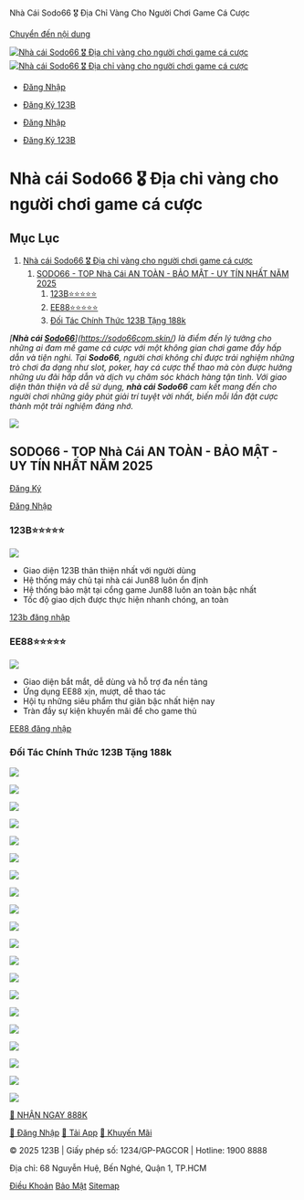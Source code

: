 Nhà Cái Sodo66 🎖️ Địa Chỉ Vàng Cho Người Chơi Game Cá Cược





















































 


[Chuyển đến nội dung](#main)

[![Nhà cái Sodo66 🎖️ Địa chỉ vàng cho người chơi game cá cược](https://sodo66com.skin/wp-content/uploads/2025/02/logo_nhacaiuytin.png)![Nhà cái Sodo66 🎖️ Địa chỉ vàng cho người chơi game cá cược](https://sodo66com.skin/wp-content/uploads/2025/02/logo_nhacaiuytin.png)](https://sodo66com.skin/ "Nhà cái Sodo66 🎖️ Địa chỉ vàng cho người chơi game cá cược - Nhà cái Sodo66 là nơi bạn có thể khám phá hàng loạt trò chơi đa dạng từ casino cho đến các loại hình cá cược, tất cả đều sở hữu công nghệ cao.")

* [Đăng Nhập](https://tinyurl.com/123b039)
* [Đăng Ký 123B](https://tinyurl.com/123b039)

* [Đăng Nhập](https://tinyurl.com/123b039)
* [Đăng Ký 123B](https://tinyurl.com/123b039)



Nhà cái Sodo66 🎖️ Địa chỉ vàng cho người chơi game cá cược
==========================================================

Mục Lục
-------

1. [Nhà cái Sodo66 🎖️ Địa chỉ vàng cho người chơi game cá cược](#ftoc-heading-1)
   1. [SODO66 - TOP Nhà Cái AN TOÀN - BẢO MẬT - UY TÍN NHẤT NĂM 2025](#ftoc-heading-2)
      1. [123B⭐⭐⭐⭐⭐](#ftoc-heading-3)
      2. [EE88⭐⭐⭐⭐⭐](#ftoc-heading-4)
      3. [Đối Tác Chính Thức 123B Tặng 188k](#ftoc-heading-5)

*[**Nhà cái [Sodo66](https://sodo66com.skin/sodo66 "Sodo66")**](https://sodo66com.skin/) là điểm đến lý tưởng cho những ai đam mê game cá cược với một không gian chơi game đầy hấp dẫn và tiện nghi. Tại **Sodo66**, người chơi không chỉ được trải nghiệm những trò chơi đa dạng như slot, poker, hay cá cược thể thao mà còn được hưởng những ưu đãi hấp dẫn và dịch vụ chăm sóc khách hàng tận tình. Với giao diện thân thiện và dễ sử dụng, **nhà cái Sodo66** cam kết mang đến cho người chơi những giây phút giải trí tuyệt vời nhất, biến mỗi lần đặt cược thành một trải nghiệm đáng nhớ.*

![](https://sodo66com.skin/wp-content/uploads/2025/02/NHA-CAI-UY-TIN.png)

SODO66 - TOP Nhà Cái AN TOÀN - BẢO MẬT - UY TÍN NHẤT NĂM 2025
-------------------------------------------------------------

[Đăng Ký](https://tinyurl.com/123b039)

[Đăng Nhập](https://tinyurl.com/123b039)

### 123B⭐⭐⭐⭐⭐

![](https://sodo66com.skin/wp-content/uploads/2025/02/pc-logo.png)

* Giao diện 123B thân thiện nhất với người dùng
* Hệ thống máy chủ tại nhà cái Jun88 luôn ổn định
* Hệ thống bảo mật tại cổng game Jun88 luôn an toàn bậc nhất
* Tốc độ giao dịch được thực hiện nhanh chóng, an toàn

[123b đăng nhập](https://tinyurl.com/123b039)

### EE88⭐⭐⭐⭐⭐

![](https://sodo66com.skin/wp-content/uploads/2025/02/ee8801.png)

* Giao diện bắt mắt, dễ dùng và hỗ trợ đa nền tảng
* Ứng dụng EE88 xịn, mượt, dễ thao tác
* Hội tụ những siêu phẩm thư giãn bậc nhất hiện nay
* Tràn đầy sự kiện khuyến mãi để cho game thủ

[EE88 đăng nhập](https://tinyurl.com/ee8833)

### Đối Tác Chính Thức 123B Tặng 188k

![](https://sodo66com.skin/wp-content/uploads/2025/02/logo-8live.webp)

![](https://sodo66com.skin/wp-content/uploads/2025/02/logo-debet.webp)

![](https://sodo66com.skin/wp-content/uploads/2025/02/logo-fabet.webp)

![](https://sodo66com.skin/wp-content/uploads/2025/02/logo-five88.webp)

![](https://sodo66com.skin/wp-content/uploads/2025/02/logo-gemwin.webp)

![](https://sodo66com.skin/wp-content/uploads/2025/02/logo-iwin.webp)

![](https://sodo66com.skin/wp-content/uploads/2025/02/logo-may88.webp)

![](https://sodo66com.skin/wp-content/uploads/2025/02/logo-mibet.webp)

![](https://sodo66com.skin/wp-content/uploads/2025/02/logo-net88.webp)

![](https://sodo66com.skin/wp-content/uploads/2025/02/logo-red88.webp)

![](https://sodo66com.skin/wp-content/uploads/2025/02/logo-sin88.webp)

![](https://sodo66com.skin/wp-content/uploads/2025/02/logo-sky88.webp)

![](https://sodo66com.skin/wp-content/uploads/2025/02/logo-sv88.webp)

![](https://sodo66com.skin/wp-content/uploads/2025/02/logo-tipclub.webp)

![](https://sodo66com.skin/wp-content/uploads/2025/02/logo-uk88.webp)

![](https://sodo66com.skin/wp-content/uploads/2025/02/logo-vin88.webp)

![](https://sodo66com.skin/wp-content/uploads/2025/02/logo-vip79.webp)

![](https://sodo66com.skin/wp-content/uploads/2025/02/logo-win79.webp)

![](https://sodo66com.skin/wp-content/uploads/2025/02/logo-xo88.webp)

![](https://sodo66com.skin/wp-content/uploads/2025/02/logo-zbet.webp)



[🎁 NHẬN NGAY 888K](https://tinyurl.com/123b039)

[🔑 Đăng Nhập](/)
[📱 Tải App](/)
[💎 Khuyến Mãi](/)

© 2025 123B |
Giấy phép số: 1234/GP-PAGCOR |
Hotline: 1900 8888

Địa chỉ: 68 Nguyễn Huệ, Bến Nghé, Quận 1, TP.HCM

[Điều Khoản](/)
[Bảo Mật](/)
[Sitemap](/sitemap_index.xml)